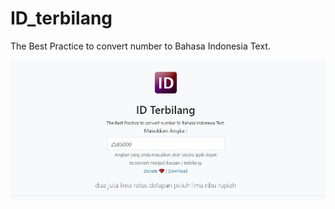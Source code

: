 # ID_terbilang
The Best Practice to convert number to Bahasa Indonesia Text.

![SharedScreenshot.jpg](https://github.com/itusajja/ID_terbilang/raw/master/assets/img/SharedScreenshot.jpg "Preview")
